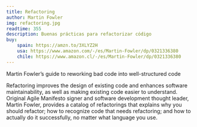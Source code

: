 ```yaml
---
title: Refactoring
author: Martin Fowler
img: refactoring.jpg
readtime: 355
description: Buenas prácticas para refactorizar código
buy:
    spain: https://amzn.to/3XLYZ2H
    usa: https://www.amazon.com/-/es/Martin-Fowler/dp/0321336380
    chile: https://www.amazon.cl/-/es/Martin-Fowler/dp/0321336380
---
```


Martin Fowler’s guide to reworking bad code into well-structured code

Refactoring improves the design of existing code and enhances software maintainability, as well as making existing code easier to understand. Original Agile Manifesto signer and software development thought leader, Martin Fowler, provides a catalog of refactorings that explains why you should refactor; how to recognize code that needs refactoring; and how to actually do it successfully, no matter what language you use.